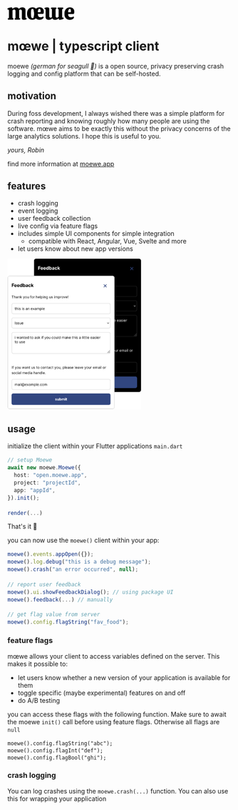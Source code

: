 <img src="./assets/moewe_logo.png" width="150px">

<br>

# **mœwe** | typescript client

moewe _(german for seagull 🐣)_ is a open source, privacy preserving crash logging and config platform that can be self-hosted.

## motivation

During foss development, I always wished there was a simple platform for crash reporting and knowing roughly how many people are using the software. mœwe aims to be exactly this without the privacy concerns of the large analytics solutions. I hope this is useful to you.

_yours, Robin_

find more information at [moewe.app](https://moewe.app)

## features

- crash logging
- event logging
- user feedback collection
- live config via feature flags
- includes simple UI components for simple integration
  - compatible with React, Angular, Vue, Svelte and more
- let users know about new app versions

<img src="./assets/screenshots.png" width="300px">

## usage

initialize the client within your Flutter applications `main.dart`

```ts
// setup Moewe
await new moewe.Moewe({
  host: "open.moewe.app",
  project: "projectId",
  app: "appId",
}).init();

render(...)
```

That's it 🎉

you can now use the `moewe()` client within your app:

```ts
moewe().events.appOpen({});
moewe().log.debug("this is a debug message");
moewe().crash("an error occurred", null);

// report user feedback
moewe().ui.showFeedbackDialog(); // using package UI
moewe().feedback(...) // manually

// get flag value from server
moewe().config.flagString("fav_food");
```

### feature flags

mœwe allows your client to access variables defined on the server. This makes it possible to:

- let users know whether a new version of your application is available for them
- toggle specific (maybe experimental) features on and off
- do A/B testing

you can access these flags with the following function.
Make sure to await the moewe `init()` call before using feature flags. Otherwise all flags are `null`

```
moewe().config.flagString("abc");
moewe().config.flagInt("def");
moewe().config.flagBool("ghi");
```

### crash logging

You can log crashes using the `moewe.crash(...)` function. You can also use this for wrapping your application
